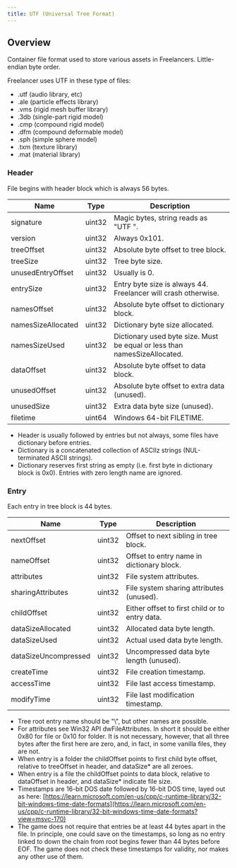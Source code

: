 ```yaml
---
title: UTF (Universal Tree Format)
---
```


## Overview

Container file format used to store various assets in Freelancers.
Little-endian byte order.

Freelancer uses UTF in these type of files:

- .utf (audio library, etc)
- .ale (particle effects library)
- .vms (rigid mesh buffer library)
- .3db (single-part rigid model)
- .cmp (compound rigid model)
- .dfm (compound deformable model)
- .sph (simple sphere model)
- .txm (texture library)
- .mat (material library)

### Header

File begins with header block which is always 56 bytes.

| Name               | Type   | Description                                                               |
| ------------------ | ------ | ------------------------------------------------------------------------- |
| signature          | uint32 | Magic bytes, string reads as "UTF ".                                      |
| version            | uint32 | Always 0x101.                                                             |
| treeOffset         | uint32 | Absolute byte offset to tree block.                                       |
| treeSize           | uint32 | Tree byte size.                                                           |
| unusedEntryOffset  | uint32 | Usually is 0.                                                             |
| entrySize          | uint32 | Entry byte size is always 44. Freelancer will crash otherwise.            |
| namesOffset        | uint32 | Absolute byte offset to dictionary block.                                 |
| namesSizeAllocated | uint32 | Dictionary byte size allocated.                                           |
| namesSizeUsed      | uint32 | Dictionary used byte size. Must be equal or less than namesSizeAllocated. |
| dataOffset         | uint32 | Absolute byte offset to data block.                                       |
| unusedOffset       | uint32 | Absolute byte offset to extra data (unused).                              |
| unusedSize         | uint32 | Extra data byte size (unused).                                            |
| filetime           | uint64 | Windows 64-bit FILETIME.                                                  |

- Header is usually followed by entries but not always, some files have dictionary before entries.
- Dictionary is a concatenated collection of ASCIIz strings (NUL-terminated ASCII strings).
- Dictionary reserves first string as empty (i.e. first byte in dictionary block is 0x0). Entries with zero length name are ignored.

### Entry

Each entry in tree block is 44 bytes.

| Name                 | Type   | Description                                    |
| -------------------- | ------ | ---------------------------------------------- |
| nextOffset           | uint32 | Offset to next sibling in tree block.          |
| nameOffset           | uint32 | Offset to entry name in dictionary block.      |
| attributes           | uint32 | File system attributes.                        |
| sharingAttributes    | uint32 | File system sharing attributes (unused).       |
| childOffset          | uint32 | Either offset to first child or to entry data. |
| dataSizeAllocated    | uint32 | Allocated data byte length.                    |
| dataSizeUsed         | uint32 | Actual used data byte length.                  |
| dataSizeUncompressed | uint32 | Uncompressed data byte length (unused).        |
| createTime           | uint32 | File creation timestamp.                       |
| accessTime           | uint32 | File last access timestamp.                    |
| modifyTime           | uint32 | File last modification timestamp.              |

- Tree root entry name should be "\\", but other names are possible.
- For attributes see Win32 API dwFileAttributes. In short it should be either 0x80 for file or 0x10 for folder. It is not necessary, however, that all three bytes after the first here are zero, and, in fact, in some vanilla files, they are not.
- When entry is a folder the childOffset points to first child byte offset, relative to treeOffset in header, and dataSize\* are all zeroes.
- When entry is a file the childOffset points to data block, relative to dataOffset in header, and dataSize\* indicate file size.
- Timestamps are 16-bit DOS date followed by 16-bit DOS time, layed out as here: [https://learn.microsoft.com/en-us/cpp/c-runtime-library/32-bit-windows-time-date-formats](https://learn.microsoft.com/en-us/cpp/c-runtime-library/32-bit-windows-time-date-formats?view=msvc-170)
- The game does not require that entries be at least 44 bytes apart in the file. In principle, one could save on the timestamps, so long as no entry linked to down the chain from root begins fewer than 44 bytes before EOF. The game does not check these timestamps for validity, nor makes any other use of them.
